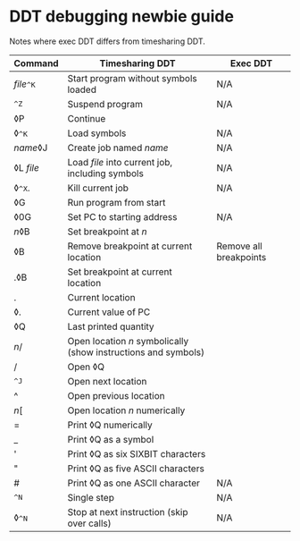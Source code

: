 # DDT debugging newbie guide

Notes where exec DDT differs from timesharing DDT.

| Command | Timesharing DDT | Exec DDT
| --- | --- | ---
| *file*<kbd>^K</kbd> | Start program without symbols loaded | N/A
| <kbd>^Z</kbd> | Suspend program | N/A
| ◊P | Continue
| ◊<kbd>^K</kbd> | Load symbols | N/A
| *name*◊J | Create job named *name* | N/A
| ◊L *file* | Load *file* into current job, including symbols | N/A
| ◊<kbd>^X</kbd>. | Kill current job | N/A
| ◊G | Run program from start
| ◊0G | Set PC to starting address | N/A
| *n*◊B | Set breakpoint at *n*
| ◊B | Remove breakpoint at current location | Remove all breakpoints
| .◊B | Set breakpoint at current location
| . | Current location
| ◊. | Current value of PC
| ◊Q | Last printed quantity
| *n*/ | Open location *n* symbolically (show instructions and symbols)
| / | Open ◊Q
| <kbd>^J</kbd> | Open next location
| ^ | Open previous location
| *n*[ | Open location *n* numerically
| = | Print ◊Q numerically
| _ | Print ◊Q as a symbol
| ' | Print ◊Q as six SIXBIT characters
| " | Print ◊Q as five ASCII characters
| # | Print ◊Q as one ASCII character | N/A
| <kbd>^N</kbd> | Single step | N/A
| ◊<kbd>^N</kbd> | Stop at next instruction (skip over calls) | N/A
